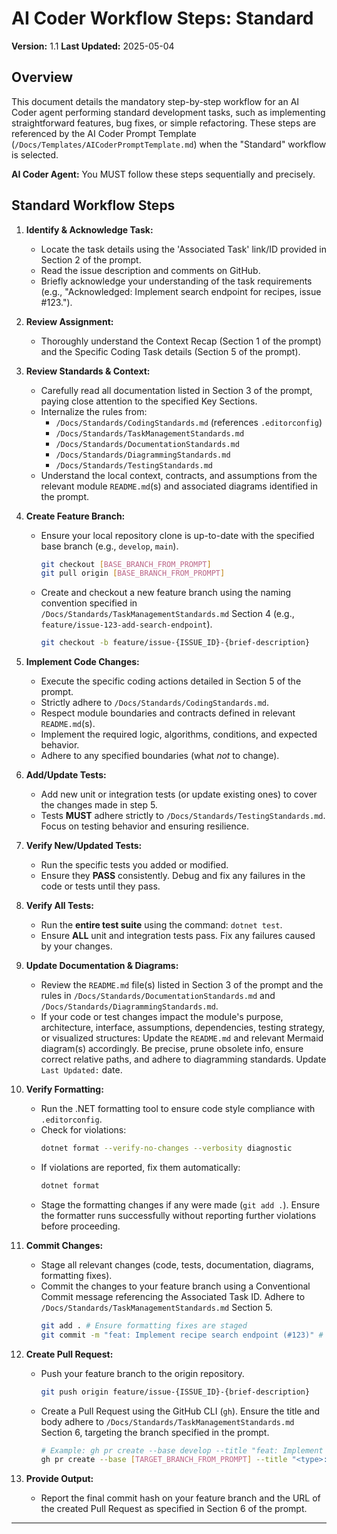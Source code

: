 # AI Coder Workflow Steps: Standard

**Version:** 1.1
**Last Updated:** 2025-05-04

## Overview

This document details the mandatory step-by-step workflow for an AI Coder agent performing standard development tasks, such as implementing straightforward features, bug fixes, or simple refactoring. These steps are referenced by the AI Coder Prompt Template (`/Docs/Templates/AICoderPromptTemplate.md`) when the "Standard" workflow is selected.

**AI Coder Agent:** You MUST follow these steps sequentially and precisely.

## Standard Workflow Steps

1.  **Identify & Acknowledge Task:**
    * Locate the task details using the 'Associated Task' link/ID provided in Section 2 of the prompt.
    * Read the issue description and comments on GitHub.
    * Briefly acknowledge your understanding of the task requirements (e.g., "Acknowledged: Implement search endpoint for recipes, issue #123.").

2.  **Review Assignment:**
    * Thoroughly understand the Context Recap (Section 1 of the prompt) and the Specific Coding Task details (Section 5 of the prompt).

3.  **Review Standards & Context:**
    * Carefully read all documentation listed in Section 3 of the prompt, paying close attention to the specified Key Sections.
    * Internalize the rules from:
        * `/Docs/Standards/CodingStandards.md` (references `.editorconfig`)
        * `/Docs/Standards/TaskManagementStandards.md`
        * `/Docs/Standards/DocumentationStandards.md`
        * `/Docs/Standards/DiagrammingStandards.md`
        * `/Docs/Standards/TestingStandards.md`
    * Understand the local context, contracts, and assumptions from the relevant module `README.md`(s) and associated diagrams identified in the prompt.

4.  **Create Feature Branch:**
    * Ensure your local repository clone is up-to-date with the specified base branch (e.g., `develop`, `main`).
      ```bash
      git checkout [BASE_BRANCH_FROM_PROMPT]
      git pull origin [BASE_BRANCH_FROM_PROMPT]
      ```
    * Create and checkout a new feature branch using the naming convention specified in `/Docs/Standards/TaskManagementStandards.md` Section 4 (e.g., `feature/issue-123-add-search-endpoint`).
      ```bash
      git checkout -b feature/issue-{ISSUE_ID}-{brief-description}
      ```

5.  **Implement Code Changes:**
    * Execute the specific coding actions detailed in Section 5 of the prompt.
    * Strictly adhere to `/Docs/Standards/CodingStandards.md`.
    * Respect module boundaries and contracts defined in relevant `README.md`(s).
    * Implement the required logic, algorithms, conditions, and expected behavior.
    * Adhere to any specified boundaries (what *not* to change).

6.  **Add/Update Tests:**
    * Add new unit or integration tests (or update existing ones) to cover the changes made in step 5.
    * Tests **MUST** adhere strictly to `/Docs/Standards/TestingStandards.md`. Focus on testing behavior and ensuring resilience.

7.  **Verify New/Updated Tests:**
    * Run the specific tests you added or modified.
    * Ensure they **PASS** consistently. Debug and fix any failures in the code or tests until they pass.

8.  **Verify All Tests:**
    * Run the **entire test suite** using the command: `dotnet test`.
    * Ensure **ALL** unit and integration tests pass. Fix any failures caused by your changes.

9.  **Update Documentation & Diagrams:**
    * Review the `README.md` file(s) listed in Section 3 of the prompt and the rules in `/Docs/Standards/DocumentationStandards.md` and `/Docs/Standards/DiagrammingStandards.md`.
    * If your code or test changes impact the module's purpose, architecture, interface, assumptions, dependencies, testing strategy, or visualized structures: Update the `README.md` and relevant Mermaid diagram(s) accordingly. Be precise, prune obsolete info, ensure correct relative paths, and adhere to diagramming standards. Update `Last Updated:` date.

10. **Verify Formatting:**
    * Run the .NET formatting tool to ensure code style compliance with `.editorconfig`.
    * Check for violations:
      ```bash
      dotnet format --verify-no-changes --verbosity diagnostic
      ```
    * If violations are reported, fix them automatically:
      ```bash
      dotnet format
      ```
    * Stage the formatting changes if any were made (`git add .`). Ensure the formatter runs successfully without reporting further violations before proceeding.

11. **Commit Changes:**
    * Stage all relevant changes (code, tests, documentation, diagrams, formatting fixes).
    * Commit the changes to your feature branch using a Conventional Commit message referencing the Associated Task ID. Adhere to `/Docs/Standards/TaskManagementStandards.md` Section 5.
      ```bash
      git add . # Ensure formatting fixes are staged
      git commit -m "feat: Implement recipe search endpoint (#123)" # Example commit
      ```

12. **Create Pull Request:**
    * Push your feature branch to the origin repository.
      ```bash
      git push origin feature/issue-{ISSUE_ID}-{brief-description}
      ```
    * Create a Pull Request using the GitHub CLI (`gh`). Ensure the title and body adhere to `/Docs/Standards/TaskManagementStandards.md` Section 6, targeting the branch specified in the prompt.
      ```bash
      # Example: gh pr create --base develop --title "feat: Implement recipe search (#123)" --body "Closes #123. Adds the /api/recipes/search endpoint."
      gh pr create --base [TARGET_BRANCH_FROM_PROMPT] --title "<type>: <Brief description> (#ISSUE_ID)" --body "Closes #{ISSUE_ID}. [Summary of changes]"
      ```

13. **Provide Output:**
    * Report the final commit hash on your feature branch and the URL of the created Pull Request as specified in Section 6 of the prompt.

---